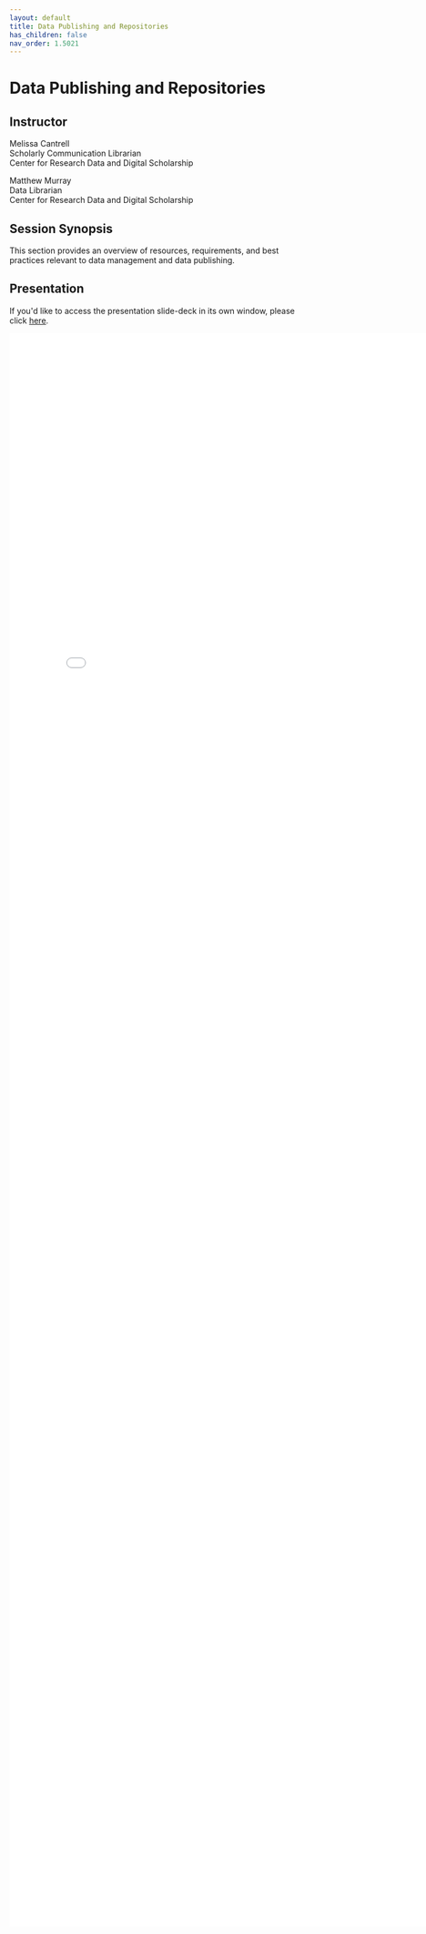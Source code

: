 ```yaml
---
layout: default
title: Data Publishing and Repositories
has_children: false
nav_order: 1.5021
---
```


# Data Publishing and Repositories

## Instructor

Melissa Cantrell\
Scholarly Communication Librarian\
Center for Research Data and Digital Scholarship

Matthew Murray\
Data Librarian\
Center for Research Data and Digital Scholarship


## Session Synopsis

This section provides an overview of resources, requirements, and best practices relevant to data management and data publishing.

## Presentation

If you'd like to access the presentation slide-deck in its own window, please click [here](data-publishing-cu-scholar/DataPublishing_20240820_Cantrell.pdf).

<iframe src="data-publishing-cu-scholar/DataPublishing_20240820_Cantrell.pdf" style="width: 800px; height: 2800px;" frameBorder="0"></iframe>

